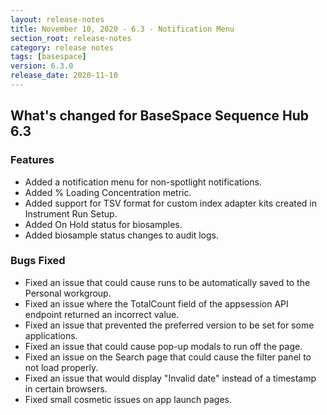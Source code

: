 ```yaml
---
layout: release-notes
title: November 10, 2020 - 6.3 - Notification Menu
section_root: release-notes
category: release notes
tags: [basespace]
version: 6.3.0
release_date: 2020-11-10
---
```


## What's changed for BaseSpace Sequence Hub 6.3

### Features
 - Added a notification menu for non-spotlight notifications.
 - Added % Loading Concentration metric. 
 - Added support for TSV format for custom index adapter kits created in Instrument Run Setup.
 - Added On Hold status for biosamples.
 - Added biosample status changes to audit logs.

### Bugs Fixed
 - Fixed an issue that could cause runs to be automatically saved to the Personal workgroup.
 - Fixed an issue where the TotalCount field of the appsession API endpoint returned an incorrect value.
 - Fixed an issue that prevented the preferred version to be set for some applications.
 - Fixed an issue that could cause pop-up modals to run off the page.
 - Fixed an issue on the Search page that could cause the filter panel to not load properly.
 - Fixed an issue that would display "Invalid date" instead of a timestamp in certain browsers.
 - Fixed small cosmetic issues on app launch pages.
